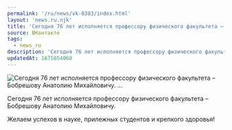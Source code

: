 ```yaml
---
permalink: '/ru/news/vk-8383/index.html'
layout: 'news.ru.njk'
title: 'Сегодня 76 лет исполняется профессору физического факультета – Бобрешову Анатолию Михайловичу. …'
source: ВКонтакте
tags:
  - news_ru
description: 'Сегодня 76 лет исполняется профессору физического факультета – Бобрешову Анатолию Михайловичу. …'
updatedAt: 1675854060
---
```

![Сегодня 76 лет исполняется профессору физического факультета – Бобрешову Анатолию Михайловичу. …](https://sun1-24.userapi.com/impg/hWcu7ci1Z-sAa5mrw704jlWImmX4ZpSHQp4A-Q/bHBkeJgimjM.jpg?size=1080x1080&quality=96&sign=f723655e00172f5745750407b97806db&c_uniq_tag=xjxrHx7A4HGEEtR_plFjRDUj5KWBpvD3mCuJ0b8ffX4&type=album)

Сегодня 76 лет исполняется профессору физического факультета – Бобрешову Анатолию Михайловичу.

Желаем успехов в науке, прилежных студентов и крепкого здоровья!
